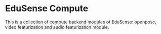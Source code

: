 EduSense Compute
================

This is a collection of compute backend modules of EduSense: openpose, video
featurization and audio featurization module.
